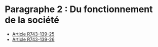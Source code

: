 # Paragraphe 2 : Du fonctionnement de la société

- [Article R743-139-25](article-r743-139-25.md)
- [Article R743-139-26](article-r743-139-26.md)
